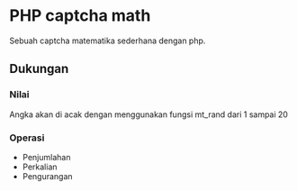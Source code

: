 # PHP captcha math
Sebuah captcha matematika sederhana dengan php.

## Dukungan 
### Nilai
Angka akan di acak dengan menggunakan fungsi mt_rand dari 1 sampai 20
### Operasi
- Penjumlahan
- Perkalian
- Pengurangan
